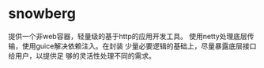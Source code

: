 # snowberg

   提供一个非web容器，轻量级的基于http的应用开发工具。
使用netty处理底层传输，使用guice解决依赖注入。在封装
少量必要逻辑的基础上，尽量暴露底层接口给用户，以提供足
够的灵活性处理不同的需求。
